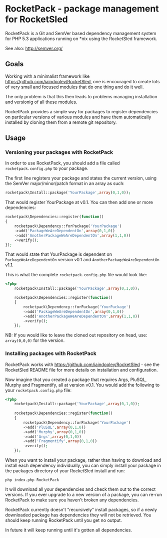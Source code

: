 # RocketPack - package management for RocketSled

RocketPack is a Git and SemVer based dependency
management system for PHP 5.3 applications running
on *nix using the RocketSled framework.

See also: http://semver.org/

## Goals

Working with a minimalist framework like https://github.com/iaindooley/RocketSled,
one is encouraged to create lots of very small and focused modules that do one thing
and do it well.

The only problem is that this then leads to problems managing installation and 
versionig of all these modules.

RocketPack provides a simple way for packages to register dependencies on particular
versions of various modules and have them automatically installed by cloning them from
a remote git repository.

## Usage

### Versioning your packages with RocketPack

In order to use RocketPack, you should add a file called ```rocketpack.config.php``` to your package.

The first line registers your package and states the current version, using the SemVer 
major/minor/patch format in an array as such:

```php
rocketpack\Install::package('YourPackage',array(0,1,0));
```

That would register YourPackage at v0.1. You can then add one or more dependencies:

```php
rocketpack\Dependencies::register(function()
{
    rocketpack\Dependency::forPackage('YourPackage')
    ->add('PackageWeAreDependentOn',array(0,1,0))
    ->add('AnotherPackageWeAreDependentOn',array(1,1,0))
    ->verify();
});
```

That would state that YourPackage is dependent on ```PackageWeAreDependentOn``` version v0.1 and ```AnotherPackageWeAreDependentOn``` v1.1.

This is what the complete ```rocketpack.config.php``` file would look like:

```php
<?php
    rocketpack\Install::package('YourPackage',array(0,1,0));

    rocketpack\Dependencies::register(function()
    {
        rocketpack\Dependency::forPackage('YourPackage')
        ->add('PackageWeAreDependentOn',array(0,1,0))
        ->add('AnotherPackageWeAreDependentOn',array(1,1,0))
        ->verify();
    });
```

NB: If you would like to leave the cloned out repository on head, use: ```array(0,0,0)``` for the version.

### Installing packages with RocketPack

RocketPack works with https://github.com/iaindooley/RocketSled - see the RocketSled README file for more details on installation and configuration.

Now imagine that you created a package that requires Args, PluSQL, Murphy and Fragmentify, all at version v0.1. You would add the following 
to your ```rocketpack.config.php``` file:

```php
<?php
    rocketpack\Install::package('YourPackage',array(0,1,0));
    
    rocketpack\Dependencies::register(function()
    {
        rocketpack\Dependency::forPackage('YourPackage')
        ->add('PluSQL',array(0,1,0))
        ->add('Murphy',array(0,1,0))
        ->add('Args',array(0,1,0))
        ->add('Fragmentify',array(0,1,0))
        ->verify();
    });
```

When you want to install your package, rather than having to download and install each dependency individually, you can simply install your package in the packages directory of your RocketSled 
install and run:

```
php index.php RocketPack
```

It will download all your dependencies and check them out to the correct versions. If you ever upgrade to a new version of a package, you can re-run
RocketPack to make sure you haven't broken any dependencies.

RocketPack currently doesn't "recursively" install packages, so if a newly downloaded package has dependencies they will not be retrieved. You should
keep running RocketPack until you get no output.

In future it will keep running until it's gotten all dependencies.

